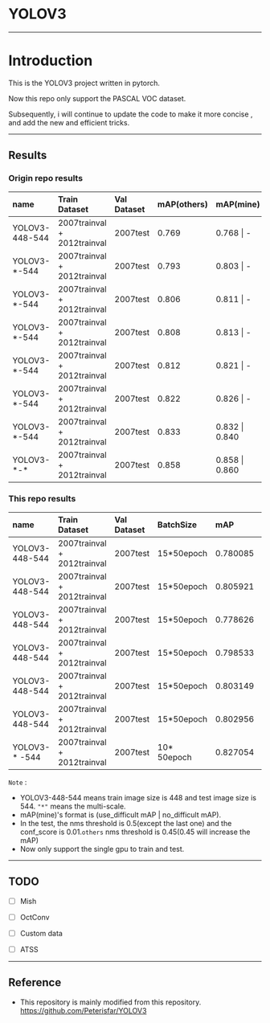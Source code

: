# YOLOV3
---
# Introduction
This is the YOLOV3 project written in pytorch. 

Now this repo only support the PASCAL VOC dataset.

Subsequently, i will continue to update the code to make it more concise , and add the new and efficient tricks.

---
## Results

### Origin repo results
| name | Train Dataset | Val Dataset | mAP(others) | mAP(mine) | notes |
| :----- | :----- | :------ | :----- | :-----| :-----|
| YOLOV3-448-544 | 2007trainval + 2012trainval | 2007test | 0.769 | 0.768 \| - | baseline(augument + step lr) |
| YOLOV3-\*-544 | 2007trainval + 2012trainval | 2007test | 0.793 | 0.803 \| - | \+multi-scale training |
| YOLOV3-\*-544 | 2007trainval + 2012trainval | 2007test | 0.806 | 0.811 \| - | \+focal loss(note the conf_loss in the start is lower) |
| YOLOV3-\*-544 | 2007trainval + 2012trainval | 2007test | 0.808 | 0.813 \| - | \+giou loss |
| YOLOV3-\*-544 | 2007trainval + 2012trainval | 2007test | 0.812 | 0.821 \| - | \+label smooth |  
| YOLOV3-\*-544 | 2007trainval + 2012trainval | 2007test | 0.822 | 0.826 \| - | \+mixup |  
| YOLOV3-\*-544 | 2007trainval + 2012trainval | 2007test | 0.833 | 0.832 \| 0.840 | \+cosine lr |
| YOLOV3-\*-* | 2007trainval + 2012trainval | 2007test | 0.858 | 0.858 \| 0.860 | \+multi-scale test and flip, nms threshold is 0.45 |  

### This repo results
| name | Train Dataset | Val Dataset | BatchSize | mAP | notes |
| :----- | :----- | :------ | :-----| :-----| :-----|
| YOLOV3-448-544 | 2007trainval + 2012trainval | 2007test | 15*50epoch | 0.780085 | baseline |
| YOLOV3-448-544 | 2007trainval + 2012trainval | 2007test | 15*50epoch | 0.805921 | + focal | 
| YOLOV3-448-544 | 2007trainval + 2012trainval | 2007test | 15*50epoch | 0.778626 | + GIOU |
| YOLOV3-448-544 | 2007trainval + 2012trainval | 2007test | 15*50epoch | 0.798533 | + focal, GIOU |
| YOLOV3-448-544 | 2007trainval + 2012trainval | 2007test | 15*50epoch | 0.803149 | + focal, DIOU | 
| YOLOV3-448-544 | 2007trainval + 2012trainval | 2007test | 15*50epoch | 0.802956 | + focal, CIOU |
| YOLOV3-* -544 | 2007trainval + 2012trainval | 2007test | 10* 50epoch | 0.827054 | + Multi, focal, CIOU | 

`Note` : 

* YOLOV3-448-544 means train image size is 448 and test image size is 544. `"*"` means the multi-scale.
* mAP(mine)'s format is (use_difficult mAP | no_difficult mAP).
* In the test, the nms threshold is 0.5(except the last one) and the conf_score is 0.01.`others` nms threshold is 0.45(0.45 will increase the mAP)
* Now only support the single gpu to train and test.

<!-- 
---
## Environment

* Nvida GeForce TITAN RTX
* CUDA10.0
* CUDNN7.0
* ubuntu 16.04
* python 3.7
```bash
# install packages
pip3 install -r requirements.txt --user
```

---
## Brief

* [x] Data Augment (RandomHorizontalFlip, RandomCrop, RandomAffine, Resize)
* [x] Step lr Schedule 
* [x] Multi-scale Training (320 to 640)
* [x] focal loss
* [x] GIOU
* [x] Label smooth
* [x] Mixup
* [x] cosine lr
* [x] Multi-scale Test and Flip



---
## Prepared work

### 1、Git clone YOLOV3 repository
```Bash
git clone https://github.com/Peterisfar/YOLOV3.git
```
update the `"PROJECT_PATH"` in the params.py.
### 2、Download dataset
* Download Pascal VOC dataset : [VOC 2012_trainval](http://host.robots.ox.ac.uk/pascal/VOC/voc2012/VOCtrainval_11-May-2012.tar) 、[VOC 2007_trainval](http://host.robots.ox.ac.uk/pascal/VOC/voc2007/VOCtrainval_06-Nov-2007.tar)、[VOC2007_test](http://host.robots.ox.ac.uk/pascal/VOC/voc2007/VOCtest_06-Nov-2007.tar). put them in the dir, and update the `"DATA_PATH"` in the params.py.
* Convert data format : Convert the pascal voc *.xml format to custom format (Image_path0 &nbsp; xmin0,ymin0,xmax0,ymax0,class0 &nbsp; xmin1,ymin1...)

```bash
cd YOLOV3 && mkdir data
cd utils
python3 voc.py # get train_annotation.txt and test_annotation.txt in data/
```

### 3、Download weight file
* Darknet pre-trained weight :  [darknet53-448.weights](https://pjreddie.com/media/files/darknet53_448.weights) 
* This repository test weight : [best.pt](https://pan.baidu.com/s/1MdE2zfIND9NYd9mWytMX8g)

Make dir `weight/` in the YOLOV3 and put the weight file in.

---
## Train

Run the following command to start training and see the details in the `config/yolov3_config_voc.py`

```Bash
WEIGHT_PATH=weight/darknet53_448.weights

CUDA_VISIBLE_DEVICES=0 nohup python3 -u train.py --weight_path $WEIGHT_PATH --gpu_id 0 > nohup.log 2>&1 &

```

`Notes:`

* Training steps could run the `"cat nohup.log"` to print the log.
* It supports to resume training adding `--resume`, it will load `last.pt` automaticly.

---
## Test
You should define your weight file path `WEIGHT_FILE` and test data's path `DATA_TEST`
```Bash
WEIGHT_PATH=weight/best.pt
DATA_TEST=./data/test # your own images

CUDA_VISIBLE_DEVICES=0 python3 test.py --weight_path $WEIGHT_PATH --gpu_id 0 --visiual $DATA_TEST --eval

```
The images can be seen in the `data/` -->

---
## TODO

* [ ] Mish
* [ ] OctConv
* [ ] Custom data
* [ ] ATSS


---
## Reference
* This repository is mainly modified from this repository. https://github.com/Peterisfar/YOLOV3

